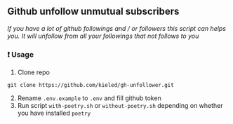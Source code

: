 ## Github unfollow unmutual subscribers

_If you have a lot of github followings and / or followers this script can helps you. It will unfollow from all your
followings that not follows to you_

### :heavy_exclamation_mark: __Usage__

1. Clone repo

```
git clone https://github.com/kieled/gh-unfollower.git
```

2. Rename `.env.example` to `.env` and fill github token
3. Run script `with-poetry.sh` or `without-poetry.sh` depending on whether you have installed `poetry`
